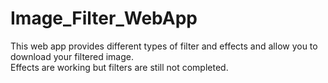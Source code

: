 # Image_Filter_WebApp

This web app provides different types of filter and effects and allow you to download your filtered image.<br />
Effects are working but filters are still not completed.

